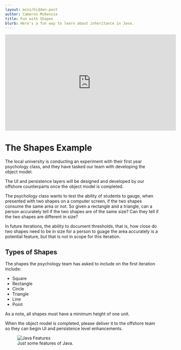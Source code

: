 ```yaml
---
layout: mcnz/hidden-post
author: Cameron McKenzie
title: Fun with Shapes
blurb: Here's a fun way to learn about inheritance in Java.
---
```


<div class="embed-responsive embed-responsive-16by9">
<iframe width="560" height="315" src="https://www.youtube.com/embed/-B3fW0A3hzY" frameborder="0" allow="accelerometer; autoplay; clipboard-write; encrypted-media; gyroscope; picture-in-picture" allowfullscreen></iframe>
</div>

# The Shapes Example

The local university is conducting an experiment with their first year psychology class, and they have tasked our team with developing the object model. 

The UI and persistence layers will be designed and developed by our offshore counterparts once the object model is completed.

The psychology class wants to test the ability of students to gauge, when presented with two shapes on a computer screen, if the two shapes consume the same area or not. So given a rectangle and a triangle, can a person accurately tell if the two shapes are of the same size? Can they tell if the two shapes are different in size?

In future iterations, the ability to document thresholds, that is, how close do two shapes need to be in size for a person to guage the area accurately is a potential feature, but that is not in scope for this iteration.

## Types of Shapes

The shapes the psychology team has asked to include on the first iteration include:

* Square
* Rectangle
* Circle
* Triangle
* Line
* Point

As a note, all shapes must have a minimum height of one unit.

When the object model is completed, please deliver it to the offshore team so they can begin UI and persistence level enhancements.



<figure class="figure">
  <img src="https://cdn.ttgtmedia.com/rms/onlineimages/whatis-java_features_half_column_mobile.png" alt="Java Features" class="img-fluid mx-auto d-block img-thumbnail rounded ">
  <figcaption class="figure-caption">Just some features of Java.</figcaption>
</figure>

